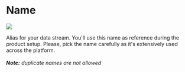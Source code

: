 # Name

![](../../../../.gitbook/assets/name.png)

Alias for your data stream. You'll use this name as reference during the product setup. Please, pick the name carefully as it's extensively used across the platform.\
\
_**Note:** duplicate names are not allowed_
